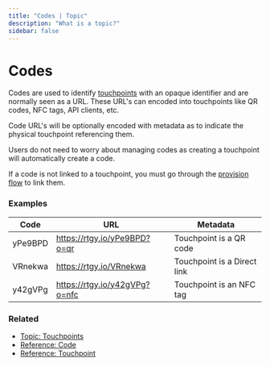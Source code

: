 ```yaml
---
title: "Codes | Topic"
description: "What is a topic?"
sidebar: false
---
```


# Codes

Codes are used to identify [touchpoints](/topic/touchpoints) with an opaque identifier and are normally seen as a URL. These URL's can encoded into touchpoints like QR codes, NFC tags, API clients, etc.

Code URL's will be optionally encoded with metadata as to indicate the physical touchpoint referencing them.

Users do not need to worry about managing codes as creating a touchpoint will automatically create a code.

If a code is not linked to a touchpoint, you must go through the [provision flow](/topic/provision-flow.html) to link them.

### Examples

| Code | URL | Metadata |
| ---- | --- | -------- |
| yPe9BPD | https://rtgy.io/yPe9BPD?o=qr | Touchpoint is a QR code
| VRnekwa | https://rtgy.io/VRnekwa | Touchpoint is a Direct link
| y42gVPg | https://rtgy.io/y42gVPg?o=nfc | Touchpoint is an NFC tag

### Related

* [Topic: Touchpoints](/topic/touchpoints)
* [Reference: Code](/reference/codes)
* [Reference: Touchpoint](/reference/touchpoints)
